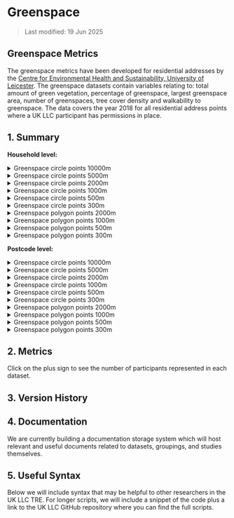 # Greenspace 


>Last modified: 19 Jun 2025

## Greenspace Metrics

 The greenspace metrics have been developed for residential addresses by the [Centre for Environmental Health and Sustainability, University of Leicester](https://le.ac.uk/cehs/research/longitudinal-linkage-collaboration). The greenspace datasets contain variables relating to: total amount of green vegetation, percentage of greenspace, largest greenspace area, number of greenspaces, tree cover density and walkability to greenspace. The data covers the year 2018 for all residential address points where a UK LLC participant has permissions in place.

## 1. Summary 

**Household level:**

<details>
  <summary> Greenspace circle points 10000m</summary>

This dataset contains greenspace metrics that are available for a 10000m circular buffer around participant addresses.

| **Dataset Descriptor**             | **Dataset-specific Information**                                                                                                                                                           |
|-----------------------------------|---------------------------------------------------------------------------------------------------------------------------------------------------------------------------------------------|
| Name of dataset in TRE            | greenspace_circle_points_10000m_hh                                                                                                                                                             |
| Citation (APA)                    | |
| Download citation                 |                                                                                                 |
| Owner                             | University of Leicester                                                                                                                                                                     |
| Temporal coverage                 | 1990-2020                                                                                                                                                                                  |
| Geographical coverage             | United Kingdom                                                                                                                                                                           |
| Key link                          | https://le.ac.uk/people/sarah-johnson                                                                                               |
| Keywords                          | Greenspace, Environment, Walkability                                                                                                                                                            |
| Participant count                 |                                                                                                                                                                                             |
| Number of variables               |                                                                                                                                                                                             |
| Number of observations            |                                                                                                                                                                                             |
| Latest extract date               |                                                                                                                                                                                             |
| Specific restrictions to data use |                                                                                                                                                                                             |
| Build a data request              |                                                                                                                                                                                             |
| Version                           | 
1                                                                                                                                                                                           | 

**Variables:**
| **Variable Group** | **Variable** | **Description** | **Source** | **Date range of data** |
|--------------------|--------------|------------------|------------|-------------------------|
|                    |              |                  |            |                         |
|                    |              |                  |            |                         |
|                    |              |                  |            |                         |
|                    |              |                  |            |                         |
|                    |              |                  |            |                         |

</details>

<details>
  <summary> Greenspace circle points 5000m</summary>

This dataset contains greenspace metrics that are available for a 5000m circular buffer around participant addresses.

| **Dataset Descriptor**             | **Dataset-specific Information**                                                                                                                                                           |
|-----------------------------------|---------------------------------------------------------------------------------------------------------------------------------------------------------------------------------------------|
| Name of dataset in TRE            | greenspace_circle_points_5000m_hh                                                                                                                                                              |
| Citation (APA)                    | |
| Download citation                 |                                                                                                 |
| Owner                             | University of Leicester                                                                                                                                                                     |
| Temporal coverage                 | 1990-2020                                                                                                                                                                                  |
| Geographical coverage             | United Kingdom                                                                                                                                                                           |
| Key link                          | https://le.ac.uk/people/sarah-johnson                                                                                               |
| Keywords                          | Greenspace, Environment, Walkability                                                                                                                                                            |
| Participant count                 |                                                                                                                                                                                             |
| Number of variables               |                                                                                                                                                                                             |
| Number of observations            |                                                                                                                                                                                             |
| Latest extract date               |                                                                                                                                                                                             |
| Specific restrictions to data use |                                                                                                                                                                                             |
| Build a data request              |                                                                                                                                                                                             |
| Version                           | 
1                                                                                                                                                                                           | 

**Variables:**
| **Variable Group** | **Variable** | **Description** | **Source** | **Date range of data** |
|--------------------|--------------|------------------|------------|-------------------------|
|                    |              |                  |            |                         |
|                    |              |                  |            |                         |
|                    |              |                  |            |                         |
|                    |              |                  |            |                         |
|                    |              |                  |            |                         |

</details>

<details>
  <summary> Greenspace circle points 2000m</summary>

This dataset contains greenspace metrics that are available for a 2000m circular buffer around participant addresses.

| **Dataset Descriptor**             | **Dataset-specific Information**                                                                                                                                                           |
|-----------------------------------|---------------------------------------------------------------------------------------------------------------------------------------------------------------------------------------------|
| Name of dataset in TRE            | greenspace_circle_points_2000m_hh                                                                                                                                                              |
| Citation (APA)                    | |
| Download citation                 |                                                                                                 |
| Owner                             | University of Leicester                                                                                                                                                                     |
| Temporal coverage                 | 1990-2020                                                                                                                                                                                  |
| Geographical coverage             | United Kingdom                                                                                                                                                                           |
| Key link                          | https://le.ac.uk/people/sarah-johnson                                                                                               |
| Keywords                          | Greenspace, Environment, Walkability                                                                                                                                                            |
| Participant count                 |                                                                                                                                                                                             |
| Number of variables               |                                                                                                                                                                                             |
| Number of observations            |                                                                                                                                                                                             |
| Latest extract date               |                                                                                                                                                                                             |
| Specific restrictions to data use |                                                                                                                                                                                             |
| Build a data request              |                                                                                                                                                                                             |
| Version                           | 
1                                                                                                                                                                                           | 

**Variables:**
| **Variable Group** | **Variable** | **Description** | **Source** | **Date range of data** |
|--------------------|--------------|------------------|------------|-------------------------|
|                    |              |                  |            |                         |
|                    |              |                  |            |                         |
|                    |              |                  |            |                         |
|                    |              |                  |            |                         |
|                    |              |                  |            |                         |

</details>

<details>
  <summary> Greenspace circle points 1000m</summary>

This dataset contains greenspace metrics that are available for a 1000m circular buffer around participant addresses.

| **Dataset Descriptor**             | **Dataset-specific Information**                                                                                                                                                           |
|-----------------------------------|---------------------------------------------------------------------------------------------------------------------------------------------------------------------------------------------|
| Name of dataset in TRE            | greenspace_circle_points_1000m_hh                                                                                                                                                              |
| Citation (APA)                    | |
| Download citation                 |                                                                                                 |
| Owner                             | University of Leicester                                                                                                                                                                     |
| Temporal coverage                 | 1990-2020                                                                                                                                                                                  |
| Geographical coverage             | United Kingdom                                                                                                                                                                           |
| Key link                          | https://le.ac.uk/people/sarah-johnson                                                                                               |
| Keywords                          | Greenspace, Environment, Walkability                                                                                                                                                            |
| Participant count                 |                                                                                                                                                                                             |
| Number of variables               |                                                                                                                                                                                             |
| Number of observations            |                                                                                                                                                                                             |
| Latest extract date               |                                                                                                                                                                                             |
| Specific restrictions to data use |                                                                                                                                                                                             |
| Build a data request              |                                                                                                                                                                                             |
| Version                           | 
1                                                                                                                                                                                           | 

**Variables:**
| **Variable Group** | **Variable** | **Description** | **Source** | **Date range of data** |
|--------------------|--------------|------------------|------------|-------------------------|
|                    |              |                  |            |                         |
|                    |              |                  |            |                         |
|                    |              |                  |            |                         |
|                    |              |                  |            |                         |
|                    |              |                  |            |                         |

</details>

<details>
  <summary> Greenspace circle points 500m</summary>

This dataset contains greenspace metrics that are available for a 500m circular buffer around participant addresses.

| **Dataset Descriptor**             | **Dataset-specific Information**                                                                                                                                                           |
|-----------------------------------|---------------------------------------------------------------------------------------------------------------------------------------------------------------------------------------------|
| Name of dataset in TRE            | greenspace_circle_points_500m_hh                                                                                                                                                              |
| Citation (APA)                    | |
| Download citation                 |                                                                                                 |
| Owner                             | University of Leicester                                                                                                                                                                     |
| Temporal coverage                 | 1990-2020                                                                                                                                                                                  |
| Geographical coverage             | United Kingdom                                                                                                                                                                           |
| Key link                          | https://le.ac.uk/people/sarah-johnson                                                                                               |
| Keywords                          | Greenspace, Environment, Walkability                                                                                                                                                            |
| Participant count                 |                                                                                                                                                                                             |
| Number of variables               |                                                                                                                                                                                             |
| Number of observations            |                                                                                                                                                                                             |
| Latest extract date               |                                                                                                                                                                                             |
| Specific restrictions to data use |                                                                                                                                                                                             |
| Build a data request              |                                                                                                                                                                                             |
| Version                           | 
1                                                                                                                                                                                           | 

**Variables:**
| **Variable Group** | **Variable** | **Description** | **Source** | **Date range of data** |
|--------------------|--------------|------------------|------------|-------------------------|
|                    |              |                  |            |                         |
|                    |              |                  |            |                         |
|                    |              |                  |            |                         |
|                    |              |                  |            |                         |
|                    |              |                  |            |                         |

</details>

<details>
  <summary> Greenspace circle points 300m</summary>

This dataset contains greenspace metrics that are available for a 300m circular buffer around participant addresses.

| **Dataset Descriptor**             | **Dataset-specific Information**                                                                                                                                                           |
|-----------------------------------|---------------------------------------------------------------------------------------------------------------------------------------------------------------------------------------------|
| Name of dataset in TRE            | greenspace_circle_points_300m_hh                                                                                                                                                              |
| Citation (APA)                    | |
| Download citation                 |                                                                                                 |
| Owner                             | University of Leicester                                                                                                                                                                     |
| Temporal coverage                 | 1990-2020                                                                                                                                                                                  |
| Geographical coverage             | United Kingdom                                                                                                                                                                           |
| Key link                          | https://le.ac.uk/people/sarah-johnson                                                                                               |
| Keywords                          | Greenspace, Environment, Walkability                                                                                                                                                            |
| Participant count                 |                                                                                                                                                                                             |
| Number of variables               |                                                                                                                                                                                             |
| Number of observations            |                                                                                                                                                                                             |
| Latest extract date               |                                                                                                                                                                                             |
| Specific restrictions to data use |                                                                                                                                                                                             |
| Build a data request              |                                                                                                                                                                                             |
| Version                           | 
1                                                                                                                                                                                           | 

**Variables:**
| **Variable Group** | **Variable** | **Description** | **Source** | **Date range of data** |
|--------------------|--------------|------------------|------------|-------------------------|
|                    |              |                  |            |                         |
|                    |              |                  |            |                         |
|                    |              |                  |            |                         |
|                    |              |                  |            |                         |
|                    |              |                  |            |                         |

</details>

<details>
  <summary> Greenspace polygon points 2000m </summary>

This dataset contains greenspace metrics that are available for a 2000m distance along a road and path network from a specific participant address point.

| **Dataset Descriptor**             | **Dataset-specific Information**                                                                                                                                                           |
|-----------------------------------|---------------------------------------------------------------------------------------------------------------------------------------------------------------------------------------------|
| Name of dataset in TRE            | greespace_polygon_points_2000m_hh                                                                                                                                                               |
| Citation (APA)                    | |
| Download citation                 |                                                                                                 |
| Owner                             | University of Leicester                                                                                                                                                                     |
| Temporal coverage                 | 1990-2020                                                                                                                                                                                  |
| Geographical coverage             | United Kingdom                                                                                                                                                                           |
| Key link                          | https://le.ac.uk/people/sarah-johnson                                                                                               |
| Keywords                          | Greenspace, Environment, Walkability                                                                                                                                                            |
| Participant count                 |                                                                                                                                                                                             |
| Number of variables               |                                                                                                                                                                                             |
| Number of observations            |                                                                                                                                                                                             |
| Latest extract date               |                                                                                                                                                                                             |
| Specific restrictions to data use |                                                                                                                                                                                             |
| Build a data request              |                                                                                                                                                                                             |
| Version                           | 
1                                                                                                                                                                                           | 

**Variables:**
| **Variable Group** | **Variable** | **Description** | **Source** | **Date range of data** |
|--------------------|--------------|------------------|------------|-------------------------|
|                    |              |                  |            |                         |
|                    |              |                  |            |                         |
|                    |              |                  |            |                         |
|                    |              |                  |            |                         |
|                    |              |                  |            |                         |

</details>

<details>
  <summary> Greenspace polygon points 1000m </summary>

This dataset contains greenspace metrics that are available for a 1000m distance along a road and path network from a specific participant address point.

| **Dataset Descriptor**             | **Dataset-specific Information**                                                                                                                                                           |
|-----------------------------------|---------------------------------------------------------------------------------------------------------------------------------------------------------------------------------------------|
| Name of dataset in TRE            | greespace_polygon_points_1000m_hh                                                                                                                                                               |
| Citation (APA)                    | |
| Download citation                 |                                                                                                 |
| Owner                             | University of Leicester                                                                                                                                                                     |
| Temporal coverage                 | 1990-2020                                                                                                                                                                                  |
| Geographical coverage             | United Kingdom                                                                                                                                                                           |
| Key link                          | https://le.ac.uk/people/sarah-johnson                                                                                               |
| Keywords                          | Greenspace, Environment, Walkability                                                                                                                                                            |
| Participant count                 |                                                                                                                                                                                             |
| Number of variables               |                                                                                                                                                                                             |
| Number of observations            |                                                                                                                                                                                             |
| Latest extract date               |                                                                                                                                                                                             |
| Specific restrictions to data use |                                                                                                                                                                                             |
| Build a data request              |                                                                                                                                                                                             |
| Version                           | 
1                                                                                                                                                                                           | 

**Variables:**
| **Variable Group** | **Variable** | **Description** | **Source** | **Date range of data** |
|--------------------|--------------|------------------|------------|-------------------------|
|                    |              |                  |            |                         |
|                    |              |                  |            |                         |
|                    |              |                  |            |                         |
|                    |              |                  |            |                         |
|                    |              |                  |            |                         |

</details>

<details>
  <summary> Greenspace polygon points 500m </summary>

This dataset contains greenspace metrics that are available for a 500m distance along a road and path network from a specific participant address point.

| **Dataset Descriptor**             | **Dataset-specific Information**                                                                                                                                                           |
|-----------------------------------|---------------------------------------------------------------------------------------------------------------------------------------------------------------------------------------------|
| Name of dataset in TRE            | greespace_polygon_points_500m_hh                                                                                                                                                               |
| Citation (APA)                    | |
| Download citation                 |                                                                                                 |
| Owner                             | University of Leicester                                                                                                                                                                     |
| Temporal coverage                 | 1990-2020                                                                                                                                                                                  |
| Geographical coverage             | United Kingdom                                                                                                                                                                           |
| Key link                          | https://le.ac.uk/people/sarah-johnson                                                                                               |
| Keywords                          | Greenspace, Environment, Walkability                                                                                                                                                            |
| Participant count                 |                                                                                                                                                                                             |
| Number of variables               |                                                                                                                                                                                             |
| Number of observations            |                                                                                                                                                                                             |
| Latest extract date               |                                                                                                                                                                                             |
| Specific restrictions to data use |                                                                                                                                                                                             |
| Build a data request              |                                                                                                                                                                                             |
| Version                           | 
1                                                                                                                                                                                           | 

**Variables:**
| **Variable Group** | **Variable** | **Description** | **Source** | **Date range of data** |
|--------------------|--------------|------------------|------------|-------------------------|
|                    |              |                  |            |                         |
|                    |              |                  |            |                         |
|                    |              |                  |            |                         |
|                    |              |                  |            |                         |
|                    |              |                  |            |                         |

</details>

<details>
  <summary> Greenspace polygon points 300m </summary>

This dataset contains greenspace metrics that are available for a 300m distance along a road and path network from a specific participant address point.

| **Dataset Descriptor**             | **Dataset-specific Information**                                                                                                                                                           |
|-----------------------------------|---------------------------------------------------------------------------------------------------------------------------------------------------------------------------------------------|
| Name of dataset in TRE            | greespace_polygon_points_300m_hh                                                                                                                                                               |
| Citation (APA)                    | |
| Download citation                 |                                                                                                 |
| Owner                             | University of Leicester                                                                                                                                                                     |
| Temporal coverage                 | 1990-2020                                                                                                                                                                                  |
| Geographical coverage             | United Kingdom                                                                                                                                                                           |
| Key link                          | https://le.ac.uk/people/sarah-johnson                                                                                               |
| Keywords                          | Greenspace, Environment, Walkability                                                                                                                                                            |
| Participant count                 |                                                                                                                                                                                             |
| Number of variables               |                                                                                                                                                                                             |
| Number of observations            |                                                                                                                                                                                             |
| Latest extract date               |                                                                                                                                                                                             |
| Specific restrictions to data use |                                                                                                                                                                                             |
| Build a data request              |                                                                                                                                                                                             |
| Version                           | 
1                                                                                                                                                                                           | 

**Variables:**
| **Variable Group** | **Variable** | **Description** | **Source** | **Date range of data** |
|--------------------|--------------|------------------|------------|-------------------------|
|                    |              |                  |            |                         |
|                    |              |                  |            |                         |
|                    |              |                  |            |                         |
|                    |              |                  |            |                         |
|                    |              |                  |            |                         |

</details>

**Postcode level:**

<details>
  <summary> Greenspace circle points 10000m</summary>

This dataset contains greenspace metrics that are available for a 10000m circular buffer around participant postcodes.

| **Dataset Descriptor**             | **Dataset-specific Information**                                                                                                                                                           |
|-----------------------------------|---------------------------------------------------------------------------------------------------------------------------------------------------------------------------------------------|
| Name of dataset in TRE            | greenspace_circle_points_10000m_pc                                                                                                                                                             |
| Citation (APA)                    | |
| Download citation                 |                                                                                                 |
| Owner                             | University of Leicester                                                                                                                                                                     |
| Temporal coverage                 | 1990-2020                                                                                                                                                                                  |
| Geographical coverage             | United Kingdom                                                                                                                                                                           |
| Key link                          | https://le.ac.uk/people/sarah-johnson                                                                                               |
| Keywords                          | Greenspace, Environment, Walkability                                                                                                                                                            |
| Participant count                 |                                                                                                                                                                                             |
| Number of variables               |                                                                                                                                                                                             |
| Number of observations            |                                                                                                                                                                                             |
| Latest extract date               |                                                                                                                                                                                             |
| Specific restrictions to data use |                                                                                                                                                                                             |
| Build a data request              |                                                                                                                                                                                             |
| Version                           | 
1                                                                                                                                                                                           | 

**Variables:**
| **Variable Group** | **Variable** | **Description** | **Source** | **Date range of data** |
|--------------------|--------------|------------------|------------|-------------------------|
|                    |              |                  |            |                         |
|                    |              |                  |            |                         |
|                    |              |                  |            |                         |
|                    |              |                  |            |                         |
|                    |              |                  |            |                         |

</details>

<details>
  <summary> Greenspace circle points 5000m</summary>

This dataset contains greenspace metrics that are available for a 5000m circular buffer around participant postcodes.

| **Dataset Descriptor**             | **Dataset-specific Information**                                                                                                                                                           |
|-----------------------------------|---------------------------------------------------------------------------------------------------------------------------------------------------------------------------------------------|
| Name of dataset in TRE            | greenspace_circle_points_5000m_pc                                                                                                                                                              |
| Citation (APA)                    | |
| Download citation                 |                                                                                                 |
| Owner                             | University of Leicester                                                                                                                                                                     |
| Temporal coverage                 | 1990-2020                                                                                                                                                                                  |
| Geographical coverage             | United Kingdom                                                                                                                                                                           |
| Key link                          | https://le.ac.uk/people/sarah-johnson                                                                                               |
| Keywords                          | Greenspace, Environment, Walkability                                                                                                                                                            |
| Participant count                 |                                                                                                                                                                                             |
| Number of variables               |                                                                                                                                                                                             |
| Number of observations            |                                                                                                                                                                                             |
| Latest extract date               |                                                                                                                                                                                             |
| Specific restrictions to data use |                                                                                                                                                                                             |
| Build a data request              |                                                                                                                                                                                             |
| Version                           | 
1                                                                                                                                                                                           | 

**Variables:**
| **Variable Group** | **Variable** | **Description** | **Source** | **Date range of data** |
|--------------------|--------------|------------------|------------|-------------------------|
|                    |              |                  |            |                         |
|                    |              |                  |            |                         |
|                    |              |                  |            |                         |
|                    |              |                  |            |                         |
|                    |              |                  |            |                         |

</details>

<details>
  <summary> Greenspace circle points 2000m</summary>

This dataset contains greenspace metrics that are available for a 2000m circular buffer around participant postcodes.

| **Dataset Descriptor**             | **Dataset-specific Information**                                                                                                                                                           |
|-----------------------------------|---------------------------------------------------------------------------------------------------------------------------------------------------------------------------------------------|
| Name of dataset in TRE            | greenspace_circle_points_2000m_pc                                                                                                                                                              |
| Citation (APA)                    | |
| Download citation                 |                                                                                                 |
| Owner                             | University of Leicester                                                                                                                                                                     |
| Temporal coverage                 | 1990-2020                                                                                                                                                                                  |
| Geographical coverage             | United Kingdom                                                                                                                                                                           |
| Key link                          | https://le.ac.uk/people/sarah-johnson                                                                                               |
| Keywords                          | Greenspace, Environment, Walkability                                                                                                                                                            |
| Participant count                 |                                                                                                                                                                                             |
| Number of variables               |                                                                                                                                                                                             |
| Number of observations            |                                                                                                                                                                                             |
| Latest extract date               |                                                                                                                                                                                             |
| Specific restrictions to data use |                                                                                                                                                                                             |
| Build a data request              |                                                                                                                                                                                             |
| Version                           | 
1                                                                                                                                                                                           | 

**Variables:**
| **Variable Group** | **Variable** | **Description** | **Source** | **Date range of data** |
|--------------------|--------------|------------------|------------|-------------------------|
|                    |              |                  |            |                         |
|                    |              |                  |            |                         |
|                    |              |                  |            |                         |
|                    |              |                  |            |                         |
|                    |              |                  |            |                         |

</details>

<details>
  <summary> Greenspace circle points 1000m</summary>

This dataset contains greenspace metrics that are available for a 1000m circular buffer around participant postcodes.

| **Dataset Descriptor**             | **Dataset-specific Information**                                                                                                                                                           |
|-----------------------------------|---------------------------------------------------------------------------------------------------------------------------------------------------------------------------------------------|
| Name of dataset in TRE            | greenspace_circle_points_1000m_pc                                                                                                                                                              |
| Citation (APA)                    | |
| Download citation                 |                                                                                                 |
| Owner                             | University of Leicester                                                                                                                                                                     |
| Temporal coverage                 | 1990-2020                                                                                                                                                                                  |
| Geographical coverage             | United Kingdom                                                                                                                                                                           |
| Key link                          | https://le.ac.uk/people/sarah-johnson                                                                                               |
| Keywords                          | Greenspace, Environment, Walkability                                                                                                                                                            |
| Participant count                 |                                                                                                                                                                                             |
| Number of variables               |                                                                                                                                                                                             |
| Number of observations            |                                                                                                                                                                                             |
| Latest extract date               |                                                                                                                                                                                             |
| Specific restrictions to data use |                                                                                                                                                                                             |
| Build a data request              |                                                                                                                                                                                             |
| Version                           | 
1                                                                                                                                                                                           | 

**Variables:**
| **Variable Group** | **Variable** | **Description** | **Source** | **Date range of data** |
|--------------------|--------------|------------------|------------|-------------------------|
|                    |              |                  |            |                         |
|                    |              |                  |            |                         |
|                    |              |                  |            |                         |
|                    |              |                  |            |                         |
|                    |              |                  |            |                         |

</details>

<details>
  <summary> Greenspace circle points 500m</summary>

This dataset contains greenspace metrics that are available for a 500m circular buffer around participant postcodes.

| **Dataset Descriptor**             | **Dataset-specific Information**                                                                                                                                                           |
|-----------------------------------|---------------------------------------------------------------------------------------------------------------------------------------------------------------------------------------------|
| Name of dataset in TRE            | greenspace_circle_points_500m_pc                                                                                                                                                              |
| Citation (APA)                    | |
| Download citation                 |                                                                                                 |
| Owner                             | University of Leicester                                                                                                                                                                     |
| Temporal coverage                 | 1990-2020                                                                                                                                                                                  |
| Geographical coverage             | United Kingdom                                                                                                                                                                           |
| Key link                          | https://le.ac.uk/people/sarah-johnson                                                                                               |
| Keywords                          | Greenspace, Environment, Walkability                                                                                                                                                            |
| Participant count                 |                                                                                                                                                                                             |
| Number of variables               |                                                                                                                                                                                             |
| Number of observations            |                                                                                                                                                                                             |
| Latest extract date               |                                                                                                                                                                                             |
| Specific restrictions to data use |                                                                                                                                                                                             |
| Build a data request              |                                                                                                                                                                                             |
| Version                           | 
1                                                                                                                                                                                           | 

**Variables:**
| **Variable Group** | **Variable** | **Description** | **Source** | **Date range of data** |
|--------------------|--------------|------------------|------------|-------------------------|
|                    |              |                  |            |                         |
|                    |              |                  |            |                         |
|                    |              |                  |            |                         |
|                    |              |                  |            |                         |
|                    |              |                  |            |                         |

</details>

<details>
  <summary> Greenspace circle points 300m</summary>

This dataset contains greenspace metrics that are available for a 300m circular buffer around participant postcodes.

| **Dataset Descriptor**             | **Dataset-specific Information**                                                                                                                                                           |
|-----------------------------------|---------------------------------------------------------------------------------------------------------------------------------------------------------------------------------------------|
| Name of dataset in TRE            | greenspace_circle_points_300m_pc                                                                                                                                                              |
| Citation (APA)                    | |
| Download citation                 |                                                                                                 |
| Owner                             | University of Leicester                                                                                                                                                                     |
| Temporal coverage                 | 1990-2020                                                                                                                                                                                  |
| Geographical coverage             | United Kingdom                                                                                                                                                                           |
| Key link                          | https://le.ac.uk/people/sarah-johnson                                                                                               |
| Keywords                          | Greenspace, Environment, Walkability                                                                                                                                                            |
| Participant count                 |                                                                                                                                                                                             |
| Number of variables               |                                                                                                                                                                                             |
| Number of observations            |                                                                                                                                                                                             |
| Latest extract date               |                                                                                                                                                                                             |
| Specific restrictions to data use |                                                                                                                                                                                             |
| Build a data request              |                                                                                                                                                                                             |
| Version                           | 
1                                                                                                                                                                                           | 

**Variables:**
| **Variable Group** | **Variable** | **Description** | **Source** | **Date range of data** |
|--------------------|--------------|------------------|------------|-------------------------|
|                    |              |                  |            |                         |
|                    |              |                  |            |                         |
|                    |              |                  |            |                         |
|                    |              |                  |            |                         |
|                    |              |                  |            |                         |

</details>

<details>
  <summary> Greenspace polygon points 2000m </summary>

This dataset contains greenspace metrics that are available for a 2000m distance along a road and path network from a specific participant postcodes.

| **Dataset Descriptor**             | **Dataset-specific Information**                                                                                                                                                           |
|-----------------------------------|---------------------------------------------------------------------------------------------------------------------------------------------------------------------------------------------|
| Name of dataset in TRE            | greespace_polygon_points_2000m_pc                                                                                                                                                               |
| Citation (APA)                    | |
| Download citation                 |                                                                                                 |
| Owner                             | University of Leicester                                                                                                                                                                     |
| Temporal coverage                 | 1990-2020                                                                                                                                                                                  |
| Geographical coverage             | United Kingdom                                                                                                                                                                           |
| Key link                          | https://le.ac.uk/people/sarah-johnson                                                                                               |
| Keywords                          | Greenspace, Environment, Walkability                                                                                                                                                            |
| Participant count                 |                                                                                                                                                                                             |
| Number of variables               |                                                                                                                                                                                             |
| Number of observations            |                                                                                                                                                                                             |
| Latest extract date               |                                                                                                                                                                                             |
| Specific restrictions to data use |                                                                                                                                                                                             |
| Build a data request              |                                                                                                                                                                                             |
| Version                           | 
1                                                                                                                                                                                           | 

**Variables:**
| **Variable Group** | **Variable** | **Description** | **Source** | **Date range of data** |
|--------------------|--------------|------------------|------------|-------------------------|
|                    |              |                  |            |                         |
|                    |              |                  |            |                         |
|                    |              |                  |            |                         |
|                    |              |                  |            |                         |
|                    |              |                  |            |                         |

</details>

<details>
  <summary> Greenspace polygon points 1000m </summary>

This dataset contains greenspace metrics that are available for a 1000m distance along a road and path network from a specific participant postcodes.

| **Dataset Descriptor**             | **Dataset-specific Information**                                                                                                                                                           |
|-----------------------------------|---------------------------------------------------------------------------------------------------------------------------------------------------------------------------------------------|
| Name of dataset in TRE            | greespace_polygon_points_1000m_pc                                                                                                                                                               |
| Citation (APA)                    | |
| Download citation                 |                                                                                                 |
| Owner                             | University of Leicester                                                                                                                                                                     |
| Temporal coverage                 | 1990-2020                                                                                                                                                                                  |
| Geographical coverage             | United Kingdom                                                                                                                                                                           |
| Key link                          | https://le.ac.uk/people/sarah-johnson                                                                                               |
| Keywords                          | Greenspace, Environment, Walkability                                                                                                                                                            |
| Participant count                 |                                                                                                                                                                                             |
| Number of variables               |                                                                                                                                                                                             |
| Number of observations            |                                                                                                                                                                                             |
| Latest extract date               |                                                                                                                                                                                             |
| Specific restrictions to data use |                                                                                                                                                                                             |
| Build a data request              |                                                                                                                                                                                             |
| Version                           | 
1                                                                                                                                                                                           | 

**Variables:**
| **Variable Group** | **Variable** | **Description** | **Source** | **Date range of data** |
|--------------------|--------------|------------------|------------|-------------------------|
|                    |              |                  |            |                         |
|                    |              |                  |            |                         |
|                    |              |                  |            |                         |
|                    |              |                  |            |                         |
|                    |              |                  |            |                         |

</details>

<details>
  <summary> Greenspace polygon points 500m </summary>

This dataset contains greenspace metrics that are available for a 500m distance along a road and path network from a specific participant postcodes.

| **Dataset Descriptor**             | **Dataset-specific Information**                                                                                                                                                           |
|-----------------------------------|---------------------------------------------------------------------------------------------------------------------------------------------------------------------------------------------|
| Name of dataset in TRE            | greespace_polygon_points_500m_pc                                                                                                                                                               |
| Citation (APA)                    | |
| Download citation                 |                                                                                                 |
| Owner                             | University of Leicester                                                                                                                                                                     |
| Temporal coverage                 | 1990-2020                                                                                                                                                                                  |
| Geographical coverage             | United Kingdom                                                                                                                                                                           |
| Key link                          | https://le.ac.uk/people/sarah-johnson                                                                                               |
| Keywords                          | Greenspace, Environment, Walkability                                                                                                                                                            |
| Participant count                 |                                                                                                                                                                                             |
| Number of variables               |                                                                                                                                                                                             |
| Number of observations            |                                                                                                                                                                                             |
| Latest extract date               |                                                                                                                                                                                             |
| Specific restrictions to data use |                                                                                                                                                                                             |
| Build a data request              |                                                                                                                                                                                             |
| Version                           | 
1                                                                                                                                                                                           | 

**Variables:**
| **Variable Group** | **Variable** | **Description** | **Source** | **Date range of data** |
|--------------------|--------------|------------------|------------|-------------------------|
|                    |              |                  |            |                         |
|                    |              |                  |            |                         |
|                    |              |                  |            |                         |
|                    |              |                  |            |                         |
|                    |              |                  |            |                         |

</details>

<details>
  <summary> Greenspace polygon points 300m </summary>

This dataset contains greenspace metrics that are available for a 300m distance along a road and path network from a specific participant postcodes.

| **Dataset Descriptor**             | **Dataset-specific Information**                                                                                                                                                           |
|-----------------------------------|---------------------------------------------------------------------------------------------------------------------------------------------------------------------------------------------|
| Name of dataset in TRE            | greespace_polygon_points_300m_pc                                                                                                                                                               |
| Citation (APA)                    | |
| Download citation                 |                                                                                                 |
| Owner                             | University of Leicester                                                                                                                                                                     |
| Temporal coverage                 | 1990-2020                                                                                                                                                                                  |
| Geographical coverage             | United Kingdom                                                                                                                                                                           |
| Key link                          | https://le.ac.uk/people/sarah-johnson                                                                                               |
| Keywords                          | Greenspace, Environment, Walkability                                                                                                                                                            |
| Participant count                 |                                                                                                                                                                                             |
| Number of variables               |                                                                                                                                                                                             |
| Number of observations            |                                                                                                                                                                                             |
| Latest extract date               |                                                                                                                                                                                             |
| Specific restrictions to data use |                                                                                                                                                                                             |
| Build a data request              |                                                                                                                                                                                             |
| Version                           | 
1                                                                                                                                                                                           | 

**Variables:**
| **Variable Group** | **Variable** | **Description** | **Source** | **Date range of data** |
|--------------------|--------------|------------------|------------|-------------------------|
|                    |              |                  |            |                         |
|                    |              |                  |            |                         |
|                    |              |                  |            |                         |
|                    |              |                  |            |                         |
|                    |              |                  |            |                         |

</details>

## 2. Metrics 

Click on the plus sign to see the number of participants represented in each dataset. 

## 3. Version History  

## 4. Documentation 

We are currently building a documentation storage system which will host relevant and useful documents related to datasets, groupings, and studies themselves. 

## 5. Useful Syntax 

Below we will include syntax that may be helpful to other researchers in the UK LLC TRE. For longer scripts, we will include a snippet of the code plus a link to the UK LLC GitHub repository where you can find the full scripts. 

 